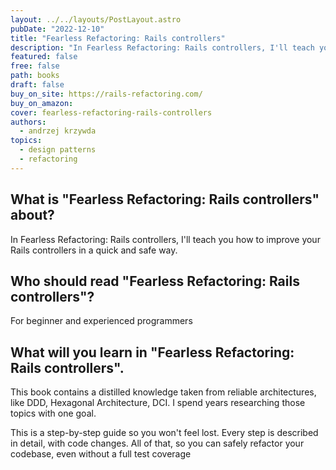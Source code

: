```yaml
---
layout: ../../layouts/PostLayout.astro
pubDate: "2022-12-10"
title: "Fearless Refactoring: Rails controllers"
description: "In Fearless Refactoring: Rails controllers, I'll teach you how to improve your Rails controllers in a quick and safe way."
featured: false
free: false
path: books
draft: false
buy_on_site: https://rails-refactoring.com/
buy_on_amazon:
cover: fearless-refactoring-rails-controllers
authors:
  - andrzej krzywda
topics:
  - design patterns
  - refactoring
---
```



## What is "Fearless Refactoring: Rails controllers" about?
In Fearless Refactoring: Rails controllers, I'll teach you how to improve your Rails controllers in a quick and safe way. 

## Who should read "Fearless Refactoring: Rails controllers"?
For beginner and experienced programmers

## What will you learn in "Fearless Refactoring: Rails controllers".
This book contains a distilled knowledge taken from reliable architectures, like DDD, Hexagonal Architecture, DCI. I spend years researching those topics with one goal.

This is a step-by-step guide so you won't feel lost. Every step is described in detail, with code changes. All of that, so you can safely refactor your codebase, even without a full test coverage
